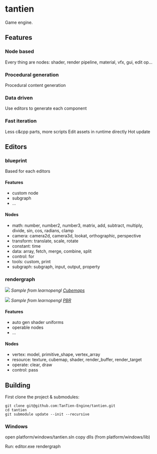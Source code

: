 # tantien

Game engine.

## Features

### Node based
Every thing are nodes: shader, render pipeline, material, vfx, gui, edit op...

### Procedural generation
Procedural content generation

### Data driven
Use editors to generate each component

### Fast iteration
Less c&cpp parts, more scripts
Edit assets in runtime directly
Hot update

## Editors

### blueprint
Based for each editors

#### Features
* custom node 
* subgraph
* ...

#### Nodes
* math: number, number2, number3, matrix, add, subtract, multiply, divide, sin, cos, radians, clamp
* camera: camera2d, camera3d, lookat, orthographic, perspective
* transform: translate, scale, rotate
* constant: time
* data: array, fetch, merge, combine, split
* control: for
* tools: custom, print 
* subgraph: subgraph, input, output, property

### rendergraph

![](./screenshots/camera3d.jpg)
    <em>Sample from learnopengl <a href="https://learnopengl.com/Advanced-OpenGL/Cubemaps">Cubemaps</a></em>

![](./screenshots/for.jpg)
    <em>Sample from learnopengl <a href="https://learnopengl.com/PBR/Theory">PBR</a></em>

#### Features
* auto gen shader uniforms
* operable nodes
* ...

#### Nodes
* vertex: model, primitive_shape, vertex_array
* resource: texture, cubemap, shader, render_buffer, render_target
* operate: clear, draw
* control: pass

## Building
First clone the project & submodules:
```
git clone git@github.com:TanTien-Engine/tantien.git
cd tantien
git submodule update --init --recursive
```

### Windows
open platform/windows/tantien.sln
copy dlls (from platform/windows/lib)

Run: editor.exe rendergraph